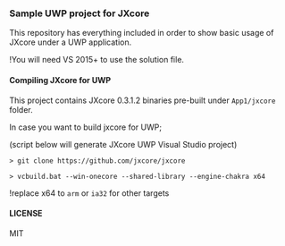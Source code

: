 ### Sample UWP project for JXcore

This repository has everything included in order to show basic usage of JXcore under a UWP application.

!You will need VS 2015+ to use the solution file. 

#### Compiling JXcore for UWP

This project contains JXcore 0.3.1.2 binaries pre-built under `App1/jxcore` folder.

In case you want to build jxcore for UWP; 

(script below will generate JXcore UWP Visual Studio project)

```
> git clone https://github.com/jxcore/jxcore

> vcbuild.bat --win-onecore --shared-library --engine-chakra x64
```

!replace x64 to `arm` or `ia32` for other targets

#### LICENSE

MIT